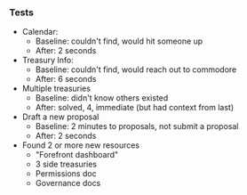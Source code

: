 ### Tests

- Calendar:
  - Baseline: couldn't find, would hit someone up
  - After: 2 seconds
- Treasury Info:
  - Baseline: couldn't find, would reach out to commodore
  - After: 6 seconds
- Multiple treasuries
  - Baseline: didn't know others existed
  - After: solved, 4, immediate (but had context from last)
- Draft a new proposal
  - Baseline: 2 minutes to proposals, not submit a proposal
  - After: 2 seconds
- Found 2 or more new resources
  - "Forefront dashboard"
  - 3 side treasuries
  - Permissions doc
  - Governance docs
